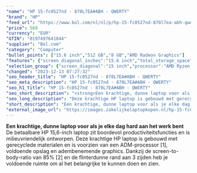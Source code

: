 ```yaml
---
"name": "HP 15-fc0527nd - 870L7EA#ABH - QWERTY"
"brand": "HP"
"feed_url": "https://www.bol.com/nl/nl/p/hp-15-fc0527nd-870l7ea-abh-qwerty/9300000149253990"
"price": 569
"currency": "EUR"
"GTIN": "0197497641844"
"supplier": "Bol.com"
"category": "Computer"
"bullet_points": ["15.6 inch","512 GB","8 GB","AMD Radeon Graphics"]
"features": {"screen_diagonal_inches":"15.6 inch","total_storage_space":"512 GB","memory_size":"8 GB","graphics_card":"AMD Radeon Graphics"}
"selection_group": {"screen_diagonal":"15 inch","processor":"AMD Ryzen 5","changed_price_past_3_days":false,"product_family":"HP 15"}
"changed": "2023-12-13 07:27:32"
"seo_header_title": "HP 15-fc0527nd - 870L7EA#ABH - QWERTY"
"seo_meta_description": "HP 15-fc0527nd - 870L7EA#ABH - QWERTY"
"seo_h1_title": "HP 15-fc0527nd - 870L7EA#ABH - QWERTY"
"seo_short_description": "<strong>Een krachtige, dunne laptop voor als je elke dag hard aan het werk bent<br /></strong>De betaalbare HP 15,6-inch laptop zit boordevol productiviteitsfuncties en is milieuvriendelijk ontworpen."
"seo_long_description": "Deze krachtige HP laptop is gebouwd met gerecyclede materialen en is voorzien van een ADM-processor [1], voldoende opslag en adembenemende graphics. Dankzij de screen-to-body-ratio van 85% [2] en de flinterdunne rand aan 3 zijden heb je voldoende ruimte om al het belangrijke te kunnen doen en zien. <br />"
"short_description": "Een krachtige, dunne laptop voor als je elke dag hard aan het werk bent De betaalbare HP 15,6-inch laptop zit boordevol productiviteitsfuncties en is milieuvriendelijk ontworpen. Deze krachtige HP laptop is gebouwd met gerecyclede materialen en is voorzien van een ADM-processor [1], voldoende opslag en adembenemende graphics. Dankzij de screen-to-body-ratio van 85% [2] en de flinterdunne rand aan 3 zijden heb je voldoende ruimte om al het belangrijke te kunnen doen en zien."
"external_image_url": "https://images.zakelijkelaptopkopen.nl/hp-15-fc0527nd-870l7ea-abh-qwerty.webp"
---
```


<strong>Een krachtige, dunne laptop voor als je elke dag hard aan het werk bent<br /></strong>De betaalbare HP 15,6-inch laptop zit boordevol productiviteitsfuncties en is milieuvriendelijk ontworpen. Deze krachtige HP laptop is gebouwd met gerecyclede materialen en is voorzien van een ADM-processor [1], voldoende opslag en adembenemende graphics. Dankzij de screen-to-body-ratio van 85% [2] en de flinterdunne rand aan 3 zijden heb je voldoende ruimte om al het belangrijke te kunnen doen en zien. <br />